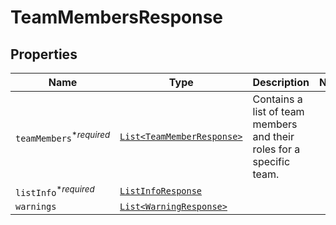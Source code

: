 

# TeamMembersResponse



## Properties

| Name | Type | Description | Notes |
|------------ | ------------- | ------------- | -------------|
| `teamMembers`<sup>*_required_</sup> | [```List<TeamMemberResponse>```](TeamMemberResponse.md) |  Contains a list of team members and their roles for a specific team.  |  |
| `listInfo`<sup>*_required_</sup> | [```ListInfoResponse```](ListInfoResponse.md) |    |  |
| `warnings` | [```List<WarningResponse>```](WarningResponse.md) |    |  |



